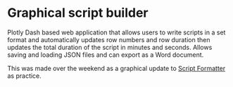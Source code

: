 # Graphical script builder
Plotly Dash based web application that allows users to write scripts in a set format and automatically updates row numbers and row duration then updates the total duration of the script in minutes and seconds.
Allows saving and loading JSON files and can export as a Word document.

This was made over the weekend as a graphical update to [Script Formatter](https://github.com/skibbi3/Script-Formatter) as practice.
